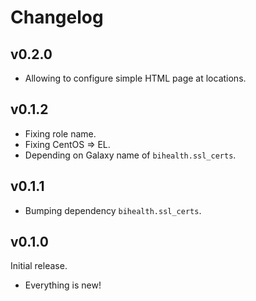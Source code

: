 # Changelog

## v0.2.0

- Allowing to configure simple HTML page at locations.

## v0.1.2

- Fixing role name.
- Fixing CentOS => EL.
- Depending on Galaxy name of `bihealth.ssl_certs`.

## v0.1.1

- Bumping dependency `bihealth.ssl_certs`.

## v0.1.0

Initial release.

- Everything is new!
